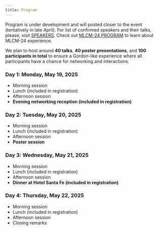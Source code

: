 ```yaml
---
title: Program
---
```


Program is under development and will posted closer to the event (tentatively in late April).
For list of confirmed speakers and their talks, please, visit [SPEAKERS](/speakers). Check out [MLCM-24 PROGRAM](https://mlcm-25.github.io/mlcm-24/program) to learn about MLCM-24 experience.


We plan to host around **40 talks**, **40 poster presentations**, and **100 participants in total** to ensure a Gordon-like experience where all participants have a chance for networking and interactions.  

### Day 1: Monday, May 19, 2025  
- Morning session  
- Lunch (included in registration)  
- Afternoon session  
- **Evening networking reception (included in registration)**  

### Day 2: Tuesday, May 20, 2025  
- Morning session  
- Lunch (included in registration)  
- Afternoon session  
- **Poster session**  


### Day 3: Wednesday, May 21, 2025  
- Morning session  
- Lunch (included in registration)  
- Afternoon session  
- **Dinner at Hotel Santa Fe (included in registration)**  


### Day 4: Thursday, May 22, 2025  
- Morning session  
- Lunch (included in registration)  
- Afternoon session  
- Closing remarks